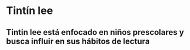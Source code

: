 # Tintín lee

## Tintin lee está enfocado en niños prescolares y busca influir en sus hábitos de lectura
